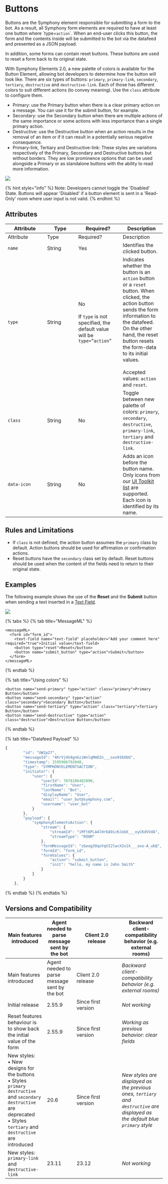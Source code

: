 # Buttons

Buttons are the Symphony element responsible for submitting a form to the bot. As a result, all Symphony form elements are required to have at least one button where \`type=`action`\`. When an end-user clicks this button, the form and the contents inside will be submitted to the bot via the datafeed and presented as a JSON payload.

In addition, some forms can contain reset buttons. These buttons are used to reset a form back to its original state.

With Symphony Elements 2.0, a new palette of colors is available for the Button Element, allowing bot developers to determine how the button will look like. There are six types of buttons: `primary`, `primary-link`, `secondary`, `tertiary`, `destructive` and `destructive-link`. Each of those has different colors to suit different actions (to convey meaning). Use the `class` attribute to configure them.

* Primary: use the Primary button when there is a clear primary action on a message. You can use it for the submit button, for example.
* Secondary: use the Secondary button when there are multiple actions of the same importance or some actions with less importance than a single primary action.
* Destructive: use the Destructive button when an action results in the removal of an item or if it can result in a potentially serious negative consequence.
* Primary-link, Tertiary and Destructive-link: These styles are variations respectively of the Primary, Secondary and Destructive buttons but without borders. They are low prominence options that can be used alongside a Primary or as standalone buttons with the ability to read more information.

![](<../../../../../.gitbook/assets/button 2.0.png>)

{% hint style="info" %}
Note: Developers cannot toggle the 'Disabled' State.  Buttons will appear 'Disabled' if a button element is sent in a 'Read-Only' room where user input is not valid.  &#x20;
{% endhint %}

## Attributes

<table data-header-hidden><thead><tr><th width="110">Attribute</th><th width="84">Type</th><th width="126">Required?</th><th>Description</th></tr></thead><tbody><tr><td>Attribute</td><td>Type</td><td>Required?</td><td>Description</td></tr><tr><td><code>name</code></td><td>String</td><td>Yes</td><td>Identifies the clicked button.</td></tr><tr><td><code>type</code></td><td>String</td><td>No<br><br>If <code>type</code> is not specified, the default value will be <code>type=”action”</code></td><td>Indicates whether the button is an <code>action</code> button or a <code>reset</code> button. When clicked, the action button sends the form information to the datafeed. On the other hand, the reset button resets the form-data to its initial values.<br><br>Accepted values: <code>action</code> and <code>reset</code>.</td></tr><tr><td><code>class</code></td><td>String</td><td>No</td><td>Toggle between new palette of colors: <code>primary</code>, <code>secondary</code>, <code>destructive</code>, <code>primary-link</code>, <code>tertiary</code> and <code>destructive-link</code>.  </td></tr><tr><td><code>data-icon</code></td><td>String</td><td>No</td><td>Adds an icon before the button name. Only icons from our <a href="icon-set-for-buttons.md">UI Toolkit list</a> are supported. Each icon is identified by its name.</td></tr></tbody></table>

## Rules and Limitations

* If `class` is not defined, the action button assumes the `primary` class by default. Action buttons should be used for affirmation or confirmation actions.
* Reset buttons have the `secondary` class set by default. Reset buttons should be used when the content of the fields need to return to their original state.

## Examples

The following example shows the use of the **Reset** and the **Submit** button when sending a text inserted in a [Text Field](../text-field.md).

![](../../../../../.gitbook/assets/buttons-20.9.gif)

{% tabs %}
{% tab title="MessageML" %}
```markup
<messageML>
  <form id="form_id">
    <text-field name="text-field" placeholder="Add your comment here" required="true">Initial value</text-field>
    <button type="reset">Reset</button>
    <button name="submit_button" type="action">Submit</button>    
  </form>
</messageML>
```
{% endtab %}

{% tab title="Using colors" %}
```markup
<button name="send-primary" type="action" class="primary">Primary Button</button>
<button name="send-secondary" type="action" class="secondary">Secondary Button</button>
<button name="send-tertiary" type="action" class="tertiary">Tertiary Button</button>
<button name="send-destructive" type="action" class="destructive">Destructive Button</button>
```
{% endtab %}

{% tab title="Datafeed Payload" %}
```javascript
{
        "id": "UW2p27",
        "messageId": "4KrVjUU4gnGziWnlqMmD2n___oxo916XbQ",
        "timestamp": 1595966792040,
        "type": "SYMPHONYELEMENTSACTION",
        "initiator": {
            "user": {
                "userId": 7078106482890,
                "firstName": "User",
                "lastName": "Bot",
                "displayName": "User",
                "email": "user_bot@symphony.com",
                "username": "user_bot"
            }
        },
        "payload": {
            "symphonyElementsAction": {
                "stream": {
                    "streamId": "iMft6PLA4lHrEA9icKJobX___oyCKdVVdA",
                    "streamType": "ROOM"
                },
                "formMessageId": "zGeog3OqoYqVI2lwcX2o1X___oxo-A_ubQ",
                "formId": "form_id",
                "formValues": {
                    "action": "submit_button",
                    "init": "hello, my name is John Smith"
                }
            }
        }
    },
```
{% endtab %}
{% endtabs %}

## Versions and Compatibility

<table data-header-hidden><thead><tr><th>Main features introduced</th><th>Agent needed to parse message sent by the bot</th><th width="129">Client 2.0 release</th><th>Backward client-compatibility behavior (e.g. external rooms)</th></tr></thead><tbody><tr><td>Main features introduced</td><td>Agent needed to parse message sent by the bot</td><td>Client 2.0 release</td><td><em>Backward client-compatibility behavior (e.g. external rooms)</em></td></tr><tr><td>Initial release</td><td>2.55.9</td><td>Since first version</td><td><em>Not working</em></td></tr><tr><td>Reset features behaviour is to show back the initial value of the form</td><td>2.55.9</td><td>Since first version</td><td><em>Working as previous behavior: clear fields</em></td></tr><tr><td>New styles:<br>• New designs for the buttons<br>• Styles <code>primary destructive</code> and <code>secondary destructive</code> are deprecated<br>• Styles <code>tertiary</code> and <code>destructive</code> are introduced</td><td>20.6</td><td>Since first version</td><td><em>New styles are displayed as the previous ones, <code>tertiary</code> and <code>destructive</code> are displayed as the default blue <code>primary</code> style</em></td></tr><tr><td>New styles: <code>primary-link</code> and <code>destructive-link</code></td><td>23.11</td><td>23.12</td><td><em>Not working</em></td></tr></tbody></table>
